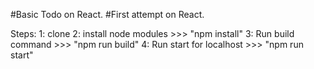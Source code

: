 #Basic Todo on React. 
#First attempt on React.

Steps:
1: clone
2: install node modules >>> "npm install"
3: Run build command >>> "npm run build"
4: Run start for localhost >>> "npm run start" 
